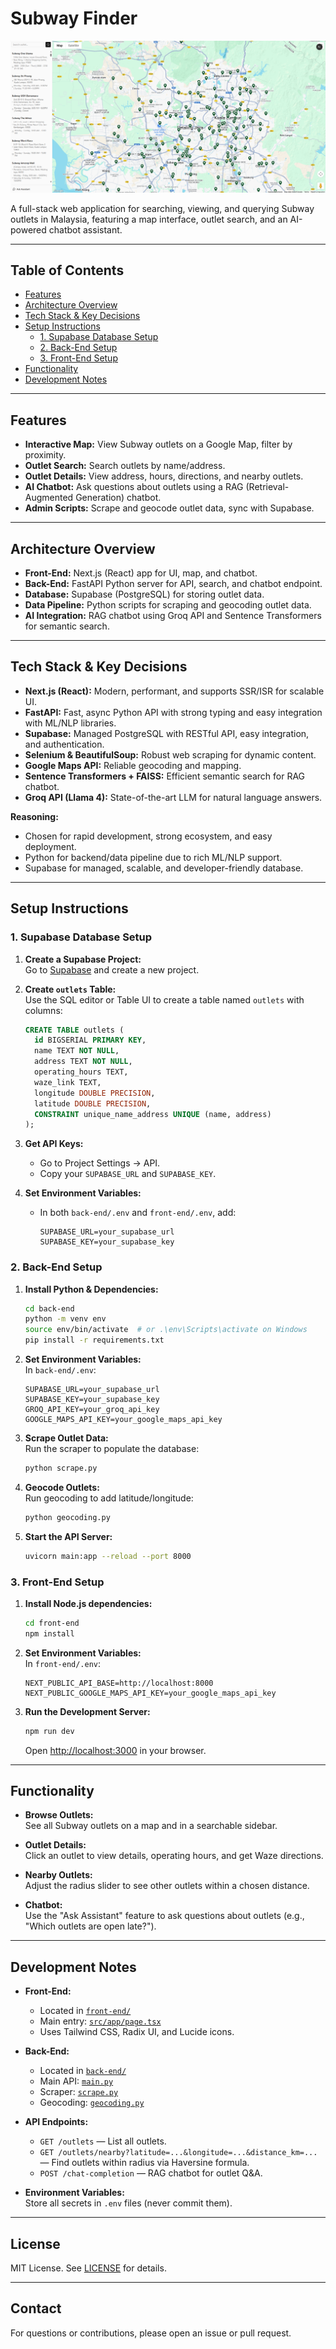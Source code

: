 # Subway Finder

![Subway Finder Banner](image.png)

A full-stack web application for searching, viewing, and querying Subway outlets in Malaysia, featuring a map interface, outlet search, and an AI-powered chatbot assistant.

---

## Table of Contents

- [Features](#features)
- [Architecture Overview](#architecture-overview)
- [Tech Stack & Key Decisions](#tech-stack--key-decisions)
- [Setup Instructions](#setup-instructions)
  - [1. Supabase Database Setup](#1-supabase-database-setup)
  - [2. Back-End Setup](#2-back-end-setup)
  - [3. Front-End Setup](#3-front-end-setup)
- [Functionality](#functionality)
- [Development Notes](#development-notes)

---

## Features

- **Interactive Map:** View Subway outlets on a Google Map, filter by proximity.
- **Outlet Search:** Search outlets by name/address.
- **Outlet Details:** View address, hours, directions, and nearby outlets.
- **AI Chatbot:** Ask questions about outlets using a RAG (Retrieval-Augmented Generation) chatbot.
- **Admin Scripts:** Scrape and geocode outlet data, sync with Supabase.

---

## Architecture Overview

- **Front-End:** Next.js (React) app for UI, map, and chatbot.
- **Back-End:** FastAPI Python server for API, search, and chatbot endpoint.
- **Database:** Supabase (PostgreSQL) for storing outlet data.
- **Data Pipeline:** Python scripts for scraping and geocoding outlet data.
- **AI Integration:** RAG chatbot using Groq API and Sentence Transformers for semantic search.

---

## Tech Stack & Key Decisions

- **Next.js (React):** Modern, performant, and supports SSR/ISR for scalable UI.
- **FastAPI:** Fast, async Python API with strong typing and easy integration with ML/NLP libraries.
- **Supabase:** Managed PostgreSQL with RESTful API, easy integration, and authentication.
- **Selenium & BeautifulSoup:** Robust web scraping for dynamic content.
- **Google Maps API:** Reliable geocoding and mapping.
- **Sentence Transformers + FAISS:** Efficient semantic search for RAG chatbot.
- **Groq API (Llama 4):** State-of-the-art LLM for natural language answers.

**Reasoning:**

- Chosen for rapid development, strong ecosystem, and easy deployment.
- Python for backend/data pipeline due to rich ML/NLP support.
- Supabase for managed, scalable, and developer-friendly database.

---

## Setup Instructions

### 1. Supabase Database Setup

1. **Create a Supabase Project:**  
   Go to [Supabase](https://supabase.com/) and create a new project.

2. **Create `outlets` Table:**  
   Use the SQL editor or Table UI to create a table named `outlets` with columns:

   ```sql
   CREATE TABLE outlets (
     id BIGSERIAL PRIMARY KEY,
     name TEXT NOT NULL,
     address TEXT NOT NULL,
     operating_hours TEXT,
     waze_link TEXT,
     longitude DOUBLE PRECISION,
     latitude DOUBLE PRECISION,
     CONSTRAINT unique_name_address UNIQUE (name, address)
   );
   ```

3. **Get API Keys:**

   - Go to Project Settings → API.
   - Copy your `SUPABASE_URL` and `SUPABASE_KEY`.

4. **Set Environment Variables:**
   - In both `back-end/.env` and `front-end/.env`, add:
     ```
     SUPABASE_URL=your_supabase_url
     SUPABASE_KEY=your_supabase_key
     ```

### 2. Back-End Setup

1. **Install Python & Dependencies:**

   ```sh
   cd back-end
   python -m venv env
   source env/bin/activate  # or .\env\Scripts\activate on Windows
   pip install -r requirements.txt
   ```

2. **Set Environment Variables:**  
   In `back-end/.env`:

   ```
   SUPABASE_URL=your_supabase_url
   SUPABASE_KEY=your_supabase_key
   GROQ_API_KEY=your_groq_api_key
   GOOGLE_MAPS_API_KEY=your_google_maps_api_key
   ```

3. **Scrape Outlet Data:**  
   Run the scraper to populate the database:

   ```sh
   python scrape.py
   ```

4. **Geocode Outlets:**  
   Run geocoding to add latitude/longitude:

   ```sh
   python geocoding.py
   ```

5. **Start the API Server:**
   ```sh
   uvicorn main:app --reload --port 8000
   ```

### 3. Front-End Setup

1. **Install Node.js dependencies:**

   ```sh
   cd front-end
   npm install
   ```

2. **Set Environment Variables:**  
   In `front-end/.env`:

   ```
   NEXT_PUBLIC_API_BASE=http://localhost:8000
   NEXT_PUBLIC_GOOGLE_MAPS_API_KEY=your_google_maps_api_key
   ```

3. **Run the Development Server:**
   ```sh
   npm run dev
   ```
   Open [http://localhost:3000](http://localhost:3000) in your browser.

---

## Functionality

- **Browse Outlets:**  
  See all Subway outlets on a map and in a searchable sidebar.

- **Outlet Details:**  
  Click an outlet to view details, operating hours, and get Waze directions.

- **Nearby Outlets:**  
  Adjust the radius slider to see other outlets within a chosen distance.

- **Chatbot:**  
  Use the "Ask Assistant" feature to ask questions about outlets (e.g., "Which outlets are open late?").

---

## Development Notes

- **Front-End:**

  - Located in [`front-end/`](front-end)
  - Main entry: [`src/app/page.tsx`](front-end/src/app/page.tsx)
  - Uses Tailwind CSS, Radix UI, and Lucide icons.

- **Back-End:**

  - Located in [`back-end/`](back-end)
  - Main API: [`main.py`](back-end/main.py)
  - Scraper: [`scrape.py`](back-end/scrape.py)
  - Geocoding: [`geocoding.py`](back-end/geocoding.py)

- **API Endpoints:**

  - `GET /outlets` — List all outlets.
  - `GET /outlets/nearby?latitude=...&longitude=...&distance_km=...` — Find outlets within radius via Haversine formula.
  - `POST /chat-completion` — RAG chatbot for outlet Q&A.

- **Environment Variables:**  
  Store all secrets in `.env` files (never commit them).

---

## License

MIT License. See [LICENSE](LICENSE) for details.

---

## Contact

For questions or contributions, please open an issue or pull request.
